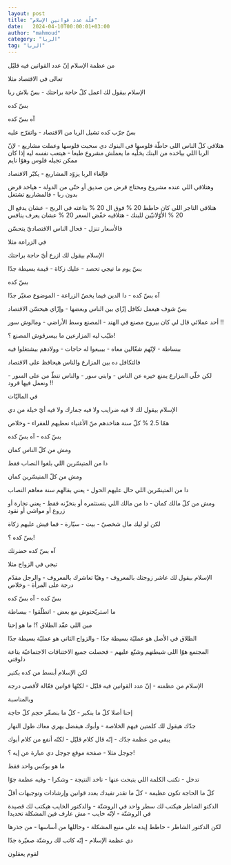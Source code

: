 ```yaml
---
layout: post
title: "قلّة عدد قوانين الإسلام"
date:   2024-04-10T00:00:01+03:00
author: "mahmoud"
category: "الربا"
tag: "الربا"
---
```



من عظمة الإسلام إنّ عدد القوانين فيه قليّل




تعالى في الاقتصاد مثلا

الإسلام بيقول لك اعمل كلّ حاجة براحتك - بسّ بلاش
ربا

بسّ كده

آه بسّ كده




بسّ جرّب كده تشيل الربا من الاقتصاد - واتفرّج عليه

هتلاقي كلّ الناس اللي حاطّة فلوسها في البنوك دي سحبت
فلوسها وعملت مشاريع - لإنّ الربا اللي بياخده من البنك يخلّيه ما يعملش
مشروع طبعا - هيتعب نفسه ليه إذا كان ممكن تجيله فلوس وهوّا نايم

فإلغاء الربا يزوّد المشاريع - يكبّر الاقتصاد




وهتلاقي اللي عنده مشروع ومحتاج قرض من صديق أو حتّى من
الدولة - هياخد قرض بدون ربا - فالمشاريع تشتغل




هتلاقي التاجر اللي كان حاطط 20 % فوق ال 20 % بتاعته في
الربح - عشان يدفع ال 20 % الأوّلانيّين للبنك - هتلاقيه خفّض السعر 20 % عشان
يعرف ينافس

فالأسعار تنزل - فحال الناس الاقتصاديّ يتحسّن




في الزراعة مثلا

الإسلام بيقول لك ازرع أيّ حاجة براحتك

بسّ يوم ما تيجي تحصد - عليك زكاة - قيمة بسيطة جدّا

بسّ كده

آه بسّ كده - دا الدين فيما يخصّ الزراعة - الموضوع صغيّر
جدّا

بسّ شوف هيعمل تكافل إزّاي بين الناس وبعضها - وإزّاي هيحسّن
الاقتصاد




أحد عملائي قال لي كان بيروح مصنع في الهند - المصنع وسط
الأراضي - ومالوش سور !!

طيّب ليه المزارعين ما بيسرقوش المصنع ؟!

ببساطة - لإنّهم شغّالين معاه - بيبيعوا له حاجات - وولادهم
بيشتغلوا فيه




فالتكافل ده بين المزارع والناس هيحافظ على
الاقتصاد

لكن خلّي المزارع يمنع خيره عن الناس - وابني سور - والناس
تنطّ من على السور - ونعمل فيها قرود !!




في الماليّات

الإسلام بيقول لك لا فيه ضرايب ولا فيه جمارك ولا فيه أيّ
خيلة من دي

همّا 2.5 % كلّ سنة هناخدهم منّ الأغنياء نعطيهم للفقراء -
وخلاص

بسّ كده - آه بسّ كده




ومش من كلّ الناس كمان

دا من المتيسّرين اللي بلغوا النصاب فقط




ومش من كلّ المتيسّرين كمان

دا من المتيسّرين اللي حال عليهم الحول - يعني بقالهم سنة
معاهم النصاب




ومش من كلّ مالك كمان - دا من مالك اللي بتستثمره أو بتخزّنه
فقط - يعني تجارة أو زروع أو مواشي أو نقود

لكن لو ليك مال شخصيّ - بيت - سيّارة - فما فيش عليهم
زكاة

بسّ كده ؟!

آه بسّ كده حضرتك




تيجي في الزواج مثلا

الإسلام بيقول لك عاشر زوجتك بالمعروف - وهيّا تعاشرك
بالمعروف - والرجل مقدّم درجة على المرأة - وخلاص

بسّ كده - آه بسّ كده




ما استريّحتوش مع بعض - اتطلّقوا - ببساطة




مين اللي عقّد الطلاق ؟! ما هو إحنا




الطلاق في الأصل هو عمليّة بسيطة جدّا - والزواج الثاني هو
عمليّة بسيطة جدّا

المجتمع هوّا اللي شيطنهم وشنّع عليهم - فحصلت جميع
الاختناقات الاجتماعيّة بتاعة دلوقتي

لكن الإسلام أبسط من كده بكتير




الإسلام من عظمته - إنّ عدد القوانين فيه قليّل - لكنّها
قوانين فعّالة لأقصى درجة




وبالمناسبة

إحنا أصلا كلّ ما بنكبر - كلّ ما بنصغّر حجم كلّ حاجة

جدّك هيقول لك كلمتين فيهم الخلاصة - وأبوك هيفضل يهري معاك
طول النهار

يبقى من عظمة جدّك - إنّه قال كلام قليّل - لكنّه أنفع من كلام
أبوك




جوجل مثلا - صفحة موقع جوجل دي عبارة عن إيه ؟!

ما هو بوكس واحد فقط

تدخل - تكتب الكلمة اللي بتبحث عنها - تاخد النتيجة -
وشكرا - وفيه عظمة جوّا




كلّ ما الحاجة تكون عظيمة - كلّ ما تقدر تفيدك بعدد قوانين
وإرشادات وتوجيهات أقلّ




الدكتو الشاطر هيكتب لك سطر واحد في الروشتّة - والدكتور
الخايب هيكتب لك قصيدة في الروشتّة - لإنّه خايب - مش عارف فين المشكلة
تحديدا

لكن الدكتور الشاطر - حاطط إيده على منبع المشكلة -
وحاللها من أساسها - من جذرها




دي عظمة الإسلام - إنّه كاتب لك روشتّة صغيّرة جدّا

لقوم يعقلون
